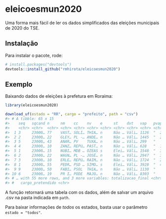 
<!-- README.md is generated from README.Rmd. Please edit that file -->

# eleicoesmun2020

<!-- badges: start -->
<!-- badges: end -->

Uma forma mais fácil de ler os dados simplificados das eleições
municipais de 2020 do TSE.

## Instalação

Para instalar o pacote, rode:

``` r
# install.packages("devtools")
devtools::install_github("rmhirota/eleicoesmun2020")
```

## Exemplo

Baixando dados de eleições à prefetura em Roraima:

``` r
library(eleicoesmun2020)

download_uf(estado = "RR", cargo = "prefeito", path = "csv")
#> # A tibble: 65 x 15
#>    seq   sqcand n     nm    cc    nv    e     st    dvt   vap   pvap  turno
#>    <chr> <chr>  <chr> <chr> <chr> <chr> <chr> <chr> <chr> <chr> <chr> <chr>
#>  1 3     23000… 77    VAST… SOLI… THIA… n     Não … Váli… 1126  "  2… 1    
#>  2 2     23000… 22    GLEY… PL -… ANDE… n     Não … Váli… 1445  "  2… 1    
#>  3 5     23000… 43    ANAR… PV    TUXA… n     Não … Váli… 299   "   … 1    
#>  4 4     23000… 10    ZANZ… REPU… PAST… n     Não … Váli… 628   "  1… 1    
#>  5 1     23000… 15    NUBI… MDB … OZEAS s     Elei… Váli… 1548  "  3… 1    
#>  6 2     23000… 22    WAGN… PL -… JOSÉ… n     Não … Váli… 2947  "  3… 1    
#>  7 3     23000… 10    ERLE… REPU… RAIM… n     Não … Váli… 1724  "  2… 1    
#>  8 1     23000… 55    PEDR… PSD … SIMO… s     Elei… Váli… 3928  "  4… 1    
#>  9 9     23000… 50    FABI… PSOL  THIA… n     Não … Váli… 1130  "   … 1    
#> 10 6     23000… 19    PR I… PODE  MAJO… n     Não … Váli… 8303  "   … 1    
#> # … with 55 more rows, and 3 more variables: totalizacao_final <chr>, uf <chr>,
#> #   cargo_pretendido <chr>
```

A função retornará uma tabela com os dados, além de salvar um arquivo
.csv na pasta indicada em `path`.

Para baixar informações de *todos* os estados, basta usar o parâmetro
`estado = "todos"`.
